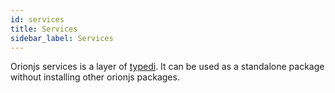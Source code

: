 ```yaml
---
id: services
title: Services
sidebar_label: Services
---
```


Orionjs services is a layer of [typedi](https://github.com/typestack/typedi). It can be used as a standalone package without installing other orionjs packages.
